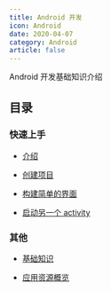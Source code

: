 ```yaml
---
title: Android 开发
icon: Android
date: 2020-04-07
category: Android
article: false
---
```


Android 开发基础知识介绍

<!-- more -->

## 目录

### 快速上手

- [介绍](get-started/intro.md)

- [创建项目](get-started/create.md)

- [构建简单的界面](get-started/interface.md)

- [启动另一个 activity](get-started/activity.md)

### 其他

- [基础知识](base.md)

- [应用资源概览](resource.md)
